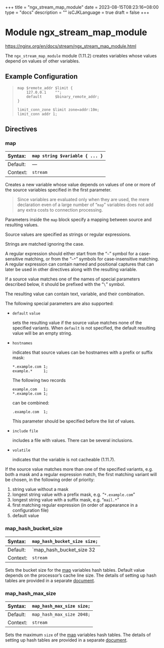 +++
title = "ngx_stream_map_module"
date = 2023-08-15T08:23:16+08:00
type = "docs"
description = ""
isCJKLanguage = true
draft = false
+++

# Module ngx_stream_map_module

https://nginx.org/en/docs/stream/ngx_stream_map_module.html



The `ngx_stream_map_module` module (1.11.2) creates variables whose values depend on values of other variables.



## Example Configuration



> ```
> map $remote_addr $limit {
>     127.0.0.1    "";
>     default      $binary_remote_addr;
> }
> 
> limit_conn_zone $limit zone=addr:10m;
> limit_conn addr 1;
> ```





## Directives



### map

| Syntax:  | `map string $variable { ... }` |
| :------- | ------------------------------ |
| Default: | —                              |
| Context: | `stream`                       |

Creates a new variable whose value depends on values of one or more of the source variables specified in the first parameter.



> Since variables are evaluated only when they are used, the mere declaration even of a large number of “`map`” variables does not add any extra costs to connection processing.



Parameters inside the `map` block specify a mapping between source and resulting values.

Source values are specified as strings or regular expressions.

Strings are matched ignoring the case.

A regular expression should either start from the “`~`” symbol for a case-sensitive matching, or from the “`~*`” symbols for case-insensitive matching. A regular expression can contain named and positional captures that can later be used in other directives along with the resulting variable.

If a source value matches one of the names of special parameters described below, it should be prefixed with the “`\`” symbol.

The resulting value can contain text, variable, and their combination.

The following special parameters are also supported:

- `default` `value`

  sets the resulting value if the source value matches none of the specified variants. When `default` is not specified, the default resulting value will be an empty string.

- `hostnames`

  indicates that source values can be hostnames with a prefix or suffix mask:

  ```
  *.example.com 1;
  example.*     1;
  ```

  The following two records

  ```
  example.com   1;
  *.example.com 1;
  ```

  can be combined:

  ```
  .example.com  1;
  ```

  This parameter should be specified before the list of values.

- `include` `file`

  includes a file with values. There can be several inclusions.

- `volatile`

  indicates that the variable is not cacheable (1.11.7).



If the source value matches more than one of the specified variants, e.g. both a mask and a regular expression match, the first matching variant will be chosen, in the following order of priority:

1. string value without a mask
2. longest string value with a prefix mask, e.g. “`*.example.com`”
3. longest string value with a suffix mask, e.g. “`mail.*`”
4. first matching regular expression (in order of appearance in a configuration file)
5. default value





### map_hash_bucket_size

| Syntax:  | `map_hash_bucket_size size;`      |
| :------- | --------------------------------- |
| Default: | `map_hash_bucket_size 32|64|128;` |
| Context: | `stream`                          |

Sets the bucket size for the [map](https://nginx.org/en/docs/stream/ngx_stream_map_module.html#map) variables hash tables. Default value depends on the processor’s cache line size. The details of setting up hash tables are provided in a separate [document](https://nginx.org/en/docs/hash.html).



### map_hash_max_size

| Syntax:  | `map_hash_max_size size;` |
| :------- | ------------------------- |
| Default: | `map_hash_max_size 2048;` |
| Context: | `stream`                  |

Sets the maximum `size` of the [map](https://nginx.org/en/docs/stream/ngx_stream_map_module.html#map) variables hash tables. The details of setting up hash tables are provided in a separate [document](https://nginx.org/en/docs/hash.html).